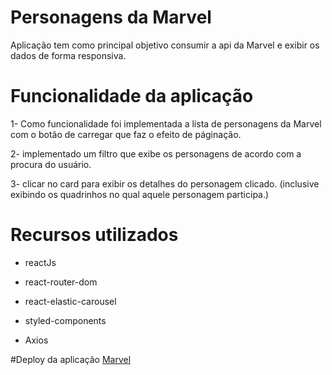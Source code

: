 # Personagens da Marvel

Aplicação tem como principal objetivo consumir a api da Marvel e exibir os dados de forma responsiva.

# Funcionalidade da aplicação

1- Como funcionalidade foi implementada a lista de personagens da Marvel com o botão de carregar que faz
o efeito de páginação.

2- implementado um filtro que exibe os personagens de acordo com a procura do usuário.

3- clicar no card para exibir os detalhes do personagem clicado. (inclusive exibindo os quadrinhos no qual aquele personagem participa.)

# Recursos utilizados

- reactJs

- react-router-dom

- react-elastic-carousel

- styled-components

- Axios

#Deploy da aplicação 
<a href="https://personagens-marvel.netlify.app/">Marvel</a>
